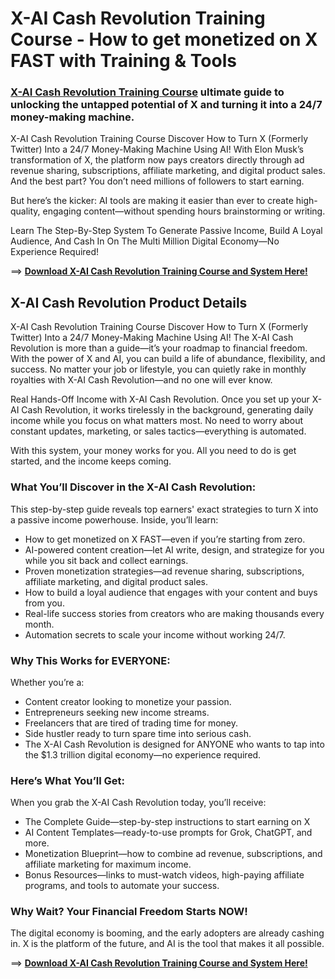 # X-AI Cash Revolution Training Course - How to get monetized on X FAST with Training & Tools

### [X-AI Cash Revolution Training Course](https://jvupsell.com/2025/03/x-ai-cash-revolution-training-course/) ultimate guide to unlocking the untapped potential of X and turning it into a 24/7 money-making machine.
 
X-AI Cash Revolution Training Course Discover How to Turn X (Formerly Twitter) Into a 24/7 Money-Making Machine Using AI! With Elon Musk’s transformation of X, the platform now pays creators directly through ad revenue sharing, subscriptions, affiliate marketing, and digital product sales. And the best part? You don’t need millions of followers to start earning.

But here’s the kicker: AI tools are making it easier than ever to create high-quality, engaging content—without spending hours brainstorming or writing.

Learn The Step-By-Step System To Generate Passive Income, Build A Loyal Audience, And Cash In On The Multi Million Digital Economy—No Experience Required!

==> [**Download X-AI Cash Revolution Training Course and System Here!**](https://warriorplus.com/o2/a/c0f8wwv/0)

## X-AI Cash Revolution Product Details

X-AI Cash Revolution Training Course  Discover How to Turn X (Formerly Twitter) Into a 24/7 Money-Making Machine Using AI! The X-AI Cash Revolution is more than a guide—it’s your roadmap to financial freedom. With the power of X and AI, you can build a life of abundance, flexibility, and success.
No matter your job or lifestyle, you can quietly rake in monthly royalties with X-AI Cash Revolution—and no one will ever know.

Real Hands-Off Income with X-AI Cash Revolution. Once you set up your X-AI Cash Revolution, it works tirelessly in the background, generating daily income while you focus on what matters most. No need to worry about constant updates, marketing, or sales tactics—everything is automated.

With this system, your money works for you. All you need to do is get started, and the income keeps coming.

### What You’ll Discover in the X-AI Cash Revolution:
This step-by-step guide reveals top earners' exact strategies to turn X into a passive income powerhouse. Inside, you’ll learn:
- How to get monetized on X FAST—even if you’re starting from zero.
- AI-powered content creation—let AI write, design, and strategize for you while you sit back and collect earnings.
- Proven monetization strategies—ad revenue sharing, subscriptions, affiliate marketing, and digital product sales.
- How to build a loyal audience that engages with your content and buys from you.
- Real-life success stories from creators who are making thousands every month.
- Automation secrets to scale your income without working 24/7.

### Why This Works for EVERYONE:
Whether you’re a:
- Content creator looking to monetize your passion.
- Entrepreneurs seeking new income streams.
- Freelancers that are tired of trading time for money.
- Side hustler ready to turn spare time into serious cash.
- The X-AI Cash Revolution is designed for ANYONE who wants to tap into the $1.3 trillion digital economy—no experience required.

### Here’s What You’ll Get:
When you grab the X-AI Cash Revolution today, you’ll receive:
- The Complete Guide—step-by-step instructions to start earning on X
- AI Content Templates—ready-to-use prompts for Grok, ChatGPT, and more.
- Monetization Blueprint—how to combine ad revenue, subscriptions, and affiliate marketing for maximum income.
- Bonus Resources—links to must-watch videos, high-paying affiliate programs, and tools to automate your success.

### Why Wait? Your Financial Freedom Starts NOW!
The digital economy is booming, and the early adopters are already cashing in. X is the platform of the future, and AI is the tool that makes it all possible.

==> [**Download X-AI Cash Revolution Training Course and System Here!**](https://warriorplus.com/o2/a/c0f8wwv/0)















